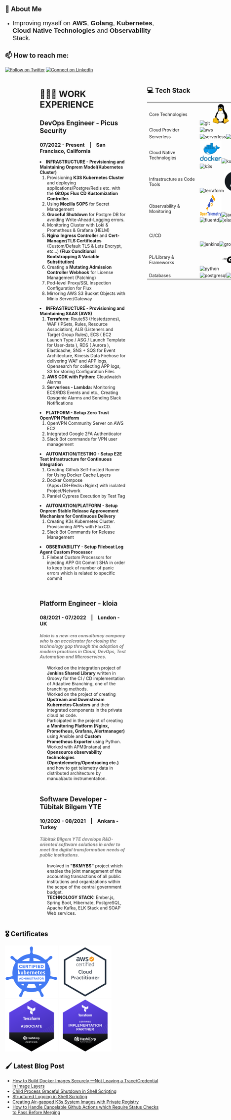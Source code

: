 <h2> 📖 About Me </h2>



<ul>
  <li>
    <p style="font-family:Arial; font-size:1.5em;">Improving myself on <b>AWS</b>, <b>Golang</b>, <b>Kubernetes</b>, <b>Cloud Native Technologies</b> and <b>Observability</b> Stack. </p>
  </li>
 </ul>

 <h2>📫 How to reach me:</h2>

[![Follow on Twitter](https://img.shields.io/badge/--twitter?label=Twitter&logo=Twitter&style=social)](https://twitter.com/uzumlukek_mk)
[![Connect on LinkedIn](https://img.shields.io/badge/--linkedin?label=LinkedIn&logo=LinkedIn&style=social)](https://www.linkedin.com/in/muhammedsaidkaya/)


<div style="width: 100vw; display:flex;">
  <div style="width: 40%;margin-left: 8em;">
    <h1> 👨🏽‍💻 WORK EXPERIENCE</h1>
    <h2><b>DevOps Engineer - Picus Security</b></h2>
    <h3>07/2022 - Present&nbsp;&nbsp;&nbsp;&nbsp;|&nbsp;&nbsp;&nbsp;&nbsp;San Francisco, California</h3>
      <li>
        <b>INFRASTRUCTURE - Provisioning and Maintaining Onprem Model(Kubernetes Cluster)</b>
        <ol>
        <li>
        Provisioning <b>K3S Kubernetes Cluster</b> and deploying applications/Postgre/Redis etc. with the <b>GitOps Flux CD Kustomization Controller.</b>
        </li>
        <li>
        Using <b>Mozilla SOPS</b> for Secret Management
        </li>
        <li>
        <b>Graceful Shutdown</b> for Postgre DB for avoiding Write-Ahead-Logging errors.
        </li>
        <li>
        Monitoring Cluster with Loki & Prometheus & Grafana (HELM)
        </li>
        <li>
        <b>Nginx Ingress Controller</b> and <b>Cert-Manager/TLS Certificates</b> (Custom/Default TLS & Lets Encrypt, etc...) <b>(Flux Conditional Bootstrapping & Variable Substitution)</b>
        </li>
        <li>
        Creating a <b>Mutating Admission Controller Webhook</b> for License Management (Patching)
        </li>
        <li>
         Pod-level Proxy/SSL Inspection Configuration for Flux
        </li>
        <li>
         Mirroring AWS S3 Bucket Objects with Minio Server/Gateway
        </li>  
        </ol>
      </li>
      <li>
        <b>INFRASTRUCTURE - Provisioning and Maintaining SAAS (AWS)</b>
        <ol>
        <li> 
        <b>Terraform:</b> Route53 (Hostedzones), WAF (IPSets, Rules, Resource Association), ALB (Listeners and Target Group Rules), ECS ( EC2 Launch Type / ASG / Launch Template for User-data ), RDS ( Aurora ), Elasticache, SNS + SQS for Event Architecture, Kinesis Data Firehose for delivering WAF and APP logs, Opensearch for collecting APP logs, S3 for storing Configuration Files
        </li>
        <li>
        <b>AWS CDK with Python:</b> Cloudwatch Alarms
        </li>
        <li>
        <b>Serverless - Lambda:</b> Monitoring ECS/RDS Events and etc., Creating Opsgenie Alarms and Sending Slack Notifications
        </li>
        </ol>
      </li>
      <li>
        <b>PLATFORM - Setup Zero Trust OpenVPN Platform</b>
        <ol>
        <li>
        OpenVPN Community Server on AWS EC2
        </li>
        <li>
        Integrated Google 2FA Authenticator
        </li>
        <li>
        Slack Bot commands for VPN user management
        </li>
        </ol> 
      </li>
      <li>
        <b>AUTOMATION/TESTING - Setup E2E Test Infrastructure for Continuous Integration</b>
        <ol>
        <li>
        Creating Github Self-hosted Runner for Using Docker Cache Layers
        </li>
        <li>
        Docker Compose (Apps+DB+Redis+Nginx) with isolated Project/Network
        </li>
        <li>
        Paralel Cypress Execution by Test Tag
        </li>
        </ol>
      </li>
      <li>
        <b>AUTOMATION/PLATFORM - Setup Onprem Stable Release Approvement Mechanism for Continuous Delivery</b>
        <ol>
        <li>
        Creating K3s Kubernetes Cluster. Provisioning APPs with FluxCD.
        </li>
        <li>
        Slack Bot Commands for Release Management
        </li>
        </ol>
      </li>
      <li>
        <b>OBSERVABILITY - Setup Filebeat Log Agent Custom Processor</b>
        <ol>
        <li>
        Filebeat Custom Processors for injecting APP Git Commit SHA in order to keep track of number of panic errors which is related to specific commit
        </li>
        </ol>
      </li>
      <br/>
    </ul>
    <h2><b>Platform Engineer - kloia</b></h2>
    <h3>08/2021 - 07/2022&nbsp;&nbsp;&nbsp;&nbsp;|&nbsp;&nbsp;&nbsp;&nbsp;London - UK</h3>
    <h4 style="color: gray" ;>
      <i
        >kloia is a new-era consultancy company who is an accelerator for closing the technology gap through the adoption of modern practices in Cloud, DevOps, Test Automation and Microservices.</i
      >
    </h4>
    <ul style="list-style-type:none;">
      <li>
        Worked on the integration project of <b>Jenkins Shared Library</b> written in Groovy for the CI / CD implementation of Adaptive Branching, one of the branching methods.
      </li>
      <li>
        Worked on the project of creating <b>Upstream and Downstream Kubernetes Clusters</b> and their integrated components in the private cloud as code.
      </li>
      <li>
        Participated in the project of creating <b>a Monitoring Platform (Nginx, Prometheus, Grafana, Alertmanager)</b> using Ansible and <b>Custom Prometheus Exporter</b> using Python.
      </li>
      <li>
        Worked with APM(Instana) and <b>Opensource observability technologies (Opentelemetry/Opentracing etc.)</b> and how to get telemetry data in distributed architecture by manual/auto instrumentation.
      </li>
      <br/>
    </ul>
    <h2><b>Software Developer - Tübitak Bilgem YTE</b></h2>
    <h3>10/2020 - 08/2021&nbsp;&nbsp;&nbsp;&nbsp;|&nbsp;&nbsp;&nbsp;&nbsp;Ankara - Turkey</h3>
    <h4 style="color: gray" ;>
      <i
        >Tübitak Bilgem YTE develops R&D-oriented software solutions in order
to meet the digital transformation needs of public institutions.</i
      >
    </h4>
    <ul style="list-style-type:none;">
      <li>
        Involved in <b>"BKMYBS"</b> project which enables the joint management of the accounting transactions of all public institutions and organizations within the scope of the central government budget.
      </li>
      <li>
        <b>TECHNOLOGY STACK:</b> Ember.js, Spring Boot, Hibernate, PostgreSQL, Apache Kafka, ELK Stack and SOAP Web services.
      </li>
    </ul>
  </div>

  <div style="margin-left: 7vw;">
    <h2>💻 Tech Stack</h2>
    <table>
      <tr>
        <td>Core Technologies</td>
        <td>
          <img
            src="https://www.vectorlogo.zone/logos/git-scm/git-scm-icon.svg"
            alt="git"
            width="70"
            height="70"
          /><img
            src="https://github.com/github/explore/raw/main/topics/linux/linux.png"
            alt="linux"
            width="70"
            height="70"
          /><img
            src="https://www.vectorlogo.zone/logos/nginx/nginx-ar21.svg"
            alt="nginx"
            width="70"
            height="70"
          /><img
            src="https://github.com/github/explore/raw/main/topics/bash/bash.png"
            alt="bash"
            width="70"
            height="70"
          />
        </td>
      </tr>
      <tr>
        <td>Cloud Provider</td>
        <td>
          <img
            src="https://www.vectorlogo.zone/logos/amazon_aws/amazon_aws-ar21.svg"
            alt="aws"
            width="70"
            height="70"
          />
        </td>
      </tr>
      <tr>
        <td>Serverless</td>
        <td>
          <img
            src="https://www.vectorlogo.zone/logos/serverless/serverless-ar21.svg"
            alt="serverless"
            width="70"
            height="70"
          /><img
            src="https://www.vectorlogo.zone/logos/amazon_awslambda/amazon_awslambda-ar21.svg"
            alt="lambda"
            width="70"
            height="70"
          />
        </td>
      </tr>
      <tr>
        <td>Cloud Native Technologies</td>
        <td>
          <img
            src="https://github.com/github/explore/raw/main/topics/docker/docker.png"
            alt="docker"
            width="70"
            height="70"
          /><img
            src="https://www.vectorlogo.zone/logos/kubernetes/kubernetes-icon.svg"
            alt="kubernetes"
            width="70"
            height="70"
          /><img
            src="https://www.vectorlogo.zone/logos/rancher/rancher-ar21.svg"
            alt="k3s"
            width="70"
            height="70"
          /><img
            src="https://cncf-branding.netlify.app/img/projects/k3s/icon/color/k3s-icon-color.png"
            alt="rancher"
            width="70"
            height="70"
          /><img
            src="https://www.vectorlogo.zone/logos/fluxcdio/fluxcdio-ar21.svg"
            alt="flux"
            width="70"
            height="70"
          /><img
            src="https://cncf-branding.netlify.app/img/projects/helm/icon/color/helm-icon-color.png"
            alt="k3s"
            width="70"
            height="70"
          />
        </td>
      </tr>
      <tr>
        <td>Infrastructure as Code Tools</td>
        <td>
            <img
            src="https://www.vectorlogo.zone/logos/terraformio/terraformio-ar21.svg"
            alt="terraform"
            width="70"
            height="70"
            /><img
            src="https://github.com/github/explore/raw/main/topics/ansible/ansible.png"
            alt="ansible"
            width="70"
            height="70"
            />
        </td>
      </tr>
      <tr>
        <td>Observability & Monitoring</td>
        <td>
            <img
            src="https://raw.githubusercontent.com/cncf/artwork/master/projects/opentelemetry/stacked/color/opentelemetry-stacked-color.svg"
            alt="opentelemetry"
            width="70"
            height="70"
            /><img
            src="https://www.vectorlogo.zone/logos/jaegertracingio/jaegertracingio-ar21.svg"
            alt="jaeger"
            width="70"
            height="70"
            /><img
            src="https://www.vectorlogo.zone/logos/prometheusio/prometheusio-ar21.svg"
            alt="prometheus"
            width="70"
            height="70"
            /><img
            src="https://www.vectorlogo.zone/logos/grafana/grafana-ar21.svg"
            alt="grafana"
            width="70"
            height="70"
            /><img
            src="https://www.vectorlogo.zone/logos/fluentd/fluentd-ar21.svg"
            alt="fluentd"
            width="70"
            height="70"
            /><img
            src="https://www.vectorlogo.zone/logos/elastic/elastic-ar21.svg"
            alt="elastic"
            width="70"
            height="70"
            /><img
            src="https://www.vectorlogo.zone/logos/elasticco_kibana/elasticco_kibana-ar21.svg"
            alt="kibana"
            width="70"
            height="70"
            />
        </td>
      </tr>
      <tr>
        <td>CI/CD</td>
        <td>
            <img
        src="https://www.vectorlogo.zone/logos/jenkins/jenkins-icon.svg"
        alt="jenkins"
        width="70"
        height="70"
        /><img
        src="https://www.vectorlogo.zone/logos/groovy-lang/groovy-lang-ar21.svg"
        alt="groovy"
        width="70"
        height="70"
        /><img
        src="https://www.vectorlogo.zone/logos/gitlab/gitlab-ar21.svg"
        alt="gitlab"
        width="70"
        height="70"
        /><img
        src="https://raw.githubusercontent.com/cncf/landscape/master/hosted_logos/github-actions.svg"
        alt="github-actions"
        width="70"
        height="70"
        />
        </td>
      </tr>
      <tr>
        <td>PL/Library & Frameworks</td>
        <td>
            <img
        src="https://www.vectorlogo.zone/logos/python/python-ar21.svg"
        alt="python"
        width="70"
        height="70"
        />
        <img
        src="https://github.com/github/explore/raw/main/topics/go/go.png"
        alt="go"
        width="70"
        height="70"
        /><img
        src="https://raw.githubusercontent.com/devicons/devicon/master/icons/java/java-original-wordmark.svg"
        alt="java"
        width="70"
        height="70"
        /><img
        src="https://www.vectorlogo.zone/logos/springio/springio-icon.svg"
        alt="spring"
        width="70"
        height="70"
        /><img
        src="https://www.vectorlogo.zone/logos/reactjs/reactjs-ar21.svg"
        alt="react"
        width="70"
        height="70"
        />
        </td>
      </tr>
      <tr>
        <td>Databases</td>
        <td>
            <img
            src="https://www.vectorlogo.zone/logos/postgresql/postgresql-ar21.svg"
            alt="postgresql"
            width="70"
            height="70"
            /><img
            src="https://www.vectorlogo.zone/logos/mysql/mysql-ar21.svg"
            alt="mysql"
            width="70"
            height="70"
            />
        </td>
      </tr>
      </table>
  </div>
</div>



<h2 align="left"> <a href="https://www.credly.com/users/muhammed-said-kaya/badges" style="text-decoration:none;color:black">🎖 Certificates</a></h2>
<p align="left">
<img src="assets/certificates/cka.png" alt="cka" width="170" height="170"/> 
<img src="assets/certificates/AWS-CP.png" alt="aws" width="170" height="170"/> 
<img src="assets/certificates/terraform-associate.png" alt="terraform" width="170" height="170"/>
<img src="assets/certificates/Terraform-CHIP.png" alt="terraform-chip" width="170" height="170"/>
</p>


<h2 align="left"> <a href="https://medium.com/@muhammedsaidkaya" style="text-decoration:none;color:black" >🖌 Latest Blog Post</a></h2>

<!-- BLOG-POST-LIST:START -->
- [How to Build Docker Images Securely —Not Leaving a Trace/Credential in Image Layers](https://medium.com/picus-security-engineering/how-to-build-docker-images-securely-not-leaving-a-trace-credential-in-image-layers-094b3ee624eb?source=rss-bb6d038e35e3------2)
- [Child Process Graceful Shutdown in Shell Scripting](https://medium.com/picus-security-engineering/child-process-graceful-shutdown-in-shell-scripting-8827ea45982a?source=rss-bb6d038e35e3------2)
- [Structured Logging in Shell Scripting](https://medium.com/picus-security-engineering/structured-logging-in-shell-scripting-dd657970cd5d?source=rss-bb6d038e35e3------2)
- [Creating Air-gapped K3s System Images with Private Registry](https://medium.com/picus-security-engineering/creating-air-gapped-k3s-system-images-with-private-registry-a81dd7116331?source=rss-bb6d038e35e3------2)
- [How to Handle Cancelable Github Actions which Require Status Checks to Pass Before Merging](https://medium.com/picus-security-engineering/how-to-handle-cancelable-github-actions-which-require-status-checks-to-pass-before-merging-63545083da4e?source=rss-bb6d038e35e3------2)
<!-- BLOG-POST-LIST:END -->


